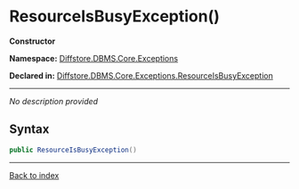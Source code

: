 # ResourceIsBusyException()

**Constructor**

**Namespace:** [Diffstore.DBMS.Core.Exceptions](Diffstore.DBMS.Core.Exceptions.md)

**Declared in:** [Diffstore.DBMS.Core.Exceptions.ResourceIsBusyException](Diffstore.DBMS.Core.Exceptions.ResourceIsBusyException.md)

------


*No description provided*

## Syntax

```csharp
public ResourceIsBusyException()
```

------

[Back to index](index.md)